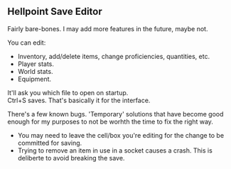 Hellpoint Save Editor
---

Fairly bare-bones. I may add more features in the future, maybe not.

You can edit:
- Inventory, add/delete items, change proficiencies, quantities, etc.
- Player stats.
- World stats.
- Equipment.

It'll ask you which file to open on startup.<br>
Ctrl+S saves.
That's basically it for the interface.

There's a few known bugs. 'Temporary' solutions that have become good enough for my purposes to not be worhth the time to fix the right way.
- You may need to leave the cell/box you're editing for the change to be committed for saving.
- Trying to remove an item in use in a socket causes a crash. This is deliberte to avoid breaking the save.